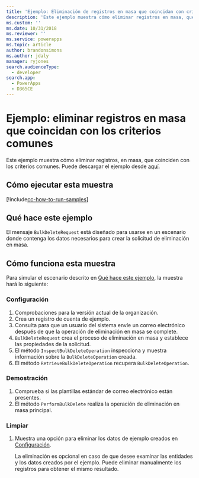 ```yaml
---
title: 'Ejemplo: Eliminación de registros en masa que coincidan con criterios comunes (Common Data Service para aplicaciones) | Microsoft Docs'
description: 'Este ejemplo muestra cómo eliminar registros en masa, que coinciden con criterios comunes.'
ms.custom: ''
ms.date: 10/31/2018
ms.reviewer: ''
ms.service: powerapps
ms.topic: article
author: brandonsimons
ms.author: jdaly
manager: ryjones
search.audienceType:
  - developer
search.app:
  - PowerApps
  - D365CE
---
```

# <a name="sample-bulk-delete-records-that-match-common-criteria"></a>Ejemplo: eliminar registros en masa que coincidan con los criterios comunes

<!-- https://docs.microsoft.com/en-us/dynamics365/customer-engagement/developer/sample-bulk-delete-records-match-common-criteria -->

Este ejemplo muestra cómo eliminar registros, en masa, que coinciden con los criterios comunes. Puede descargar el ejemplo desde [aquí](https://github.com/Microsoft/PowerApps-Samples/tree/master/cds/orgsvc/C%23/BulkDeleteMatchCriteria).

## <a name="how-to-run-this-sample"></a>Cómo ejecutar esta muestra

[!include[cc-how-to-run-samples](../../includes/cc-how-to-run-samples.md)]

## <a name="what-this-sample-does"></a>Qué hace este ejemplo

El mensaje `BulkDeleteRequest` está diseñado para usarse en un escenario donde contenga los datos necesarios para crear la solicitud de eliminación en masa.

## <a name="how-this-sample-works"></a>Cómo funciona esta muestra

Para simular el escenario descrito en [Qué hace este ejemplo](#what-this-sample-does), la muestra hará lo siguiente:

### <a name="setup"></a>Configuración

1. Comprobaciones para la versión actual de la organización.
2. Crea un registro de cuenta de ejemplo.
3. Consulta para que un usuario del sistema envíe un correo electrónico después de que la operación de eliminación en masa se complete.
3. `BulkDeleteRequest` crea el proceso de eliminación en masa y establece las propiedades de la solicitud.
4. El método `InspectBulkDeleteOperation` inspecciona y muestra información sobre la `BulkDeleteOperation` creada.
5. El método `RetrieveBulkDeleteOperation` recupera `BulkDeleteOperation`.

### <a name="demonstrate"></a>Demostración

1. Comprueba si las plantillas estándar de correo electrónico están presentes.
1. El método `PerformBulkDelete` realiza la operación de eliminación en masa principal.

### <a name="clean-up"></a>Limpiar

1. Muestra una opción para eliminar los datos de ejemplo creados en [Configuración](#setup).

    La eliminación es opcional en caso de que desee examinar las entidades y los datos creados por el ejemplo. Puede eliminar manualmente los registros para obtener el mismo resultado.
